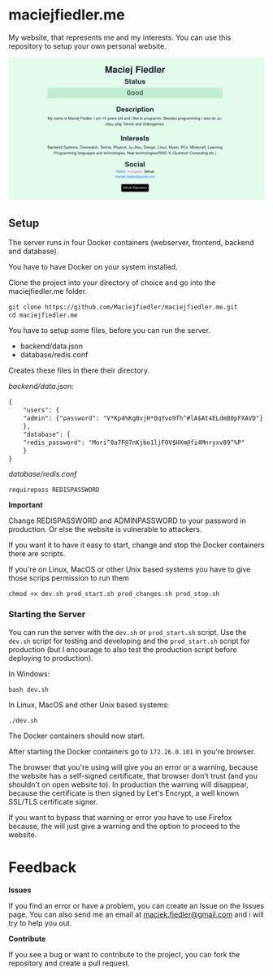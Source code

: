 # maciejfiedler.me
My website, that represents me and my interests. You can use this repository to setup your own personal website.

![enter image description here](https://github.com/Maciejfiedler/maciejfiedler.me/raw/main/Assets/Screenshot.png)

## Setup

The server runs in four Docker containers (webserver, frontend, backend and database).

You have to have Docker on your system installed.

Clone the project into your directory of choice and go into the maciejfiedler.me folder.

    git clone https://github.com/Maciejfiedler/maciejfiedler.me.git
    cd maciejfiedler.me
    
You have to setup some files, before you can run the server.

- backend/data.json
- database/redis.conf

Creates these files in there their directory.

*backend/data.json:*
```
{ 
    "users": {
	"admin": {"password": "V*Kp4%Kg0vjH*0qYvo9fh^#lA$At4ELdmB0pFXAVD"}
    },
    "database": {
	"redis_password": "Mori^0a7F@7nKjbo1ljF0V$HXm@fi4Mnryxv89^%P"
    }
}
```
*database/redis.conf*

	requirepass REDISPASSWORD

**Important**

Change REDISPASSWORD and ADMINPASSWORD to your password in production. Or else the website is vulnerable to attackers.

If you want it to have it easy to start, change and stop the Docker containers there are scripts.

If you're on Linux, MacOS or other Unix based systems you have to give those scrips permission to run them

	chmod +x dev.sh prod_start.sh prod_changes.sh prod_stop.sh
	
### Starting the Server
You can run the server with the `dev.sh` or `prod_start.sh` script. Use the `dev.sh` script for testing and developing and the `prod_start.sh` script for production (but I encourage to also test the production script before deploying to production).

In Windows:

	bash dev.sh

In Linux, MacOS and other Unix based systems:

	./dev.sh
	
The Docker containers should now start.

After starting the Docker containers go to `172.26.0.101` in you're browser.

The browser that you're using will give you an error or a warning, because the website has a self-signed certificate, that browser don't trust (and you shouldn't on open website to). In production the warning will disappear, because the certificate is then signed by Let's Encrypt, a well known SSL/TLS certificate signer.

If you want to bypass that warning or error you have to use Firefox because, the will just give a warning and the option to proceed to the website.

# Feedback
**Issues**

If you find an error or have a problem, you can create an Issue on the Issues page. You can also send me an email at [maciek.fiedler@gmail.com](mailto:maciek.fiedler@gmail.com) and i will try to help you out.

**Contribute**

If you see a bug or want to contribute to the project, you can fork the repository and create a pull request.
